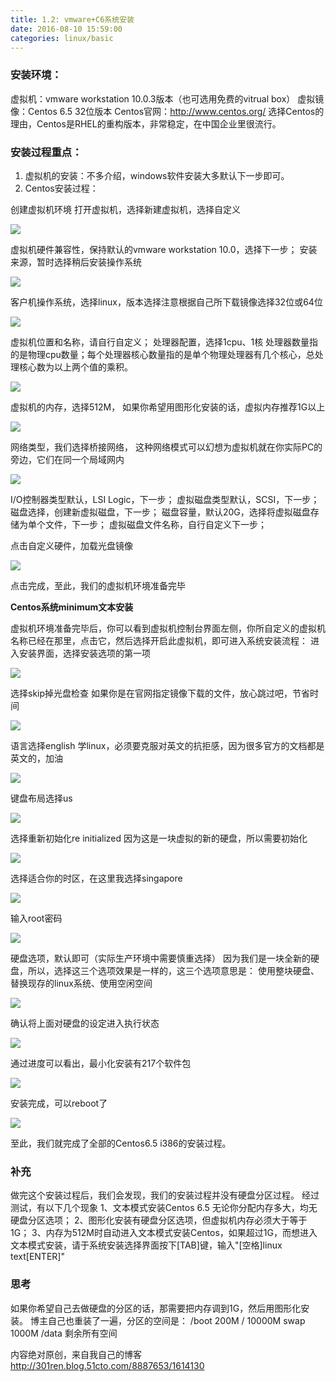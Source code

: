```yaml
---
title: 1.2: vmware+C6系统安装
date: 2016-08-10 15:59:00
categories: linux/basic
---
```


### 安装环境：
虚拟机：vmware workstation 10.0.3版本（也可选用免费的vitrual box）
虚拟镜像：Centos 6.5 32位版本
Centos官网：http://www.centos.org/
选择Centos的理由，Centos是RHEL的重构版本，非常稳定，在中国企业里很流行。

### 安装过程重点：
1. 虚拟机的安装：不多介绍，windows软件安装大多默认下一步即可。
2. Centos安装过程：

创建虚拟机环境
打开虚拟机，选择新建虚拟机，选择自定义

![](https://github.com/xiaotuanyu120/linux-Operation-and-maintenance-manual/blob/master/img/linux-basic-1.2-01.jpg)

虚拟机硬件兼容性，保持默认的vmware workstation 10.0，选择下一步；
安装来源，暂时选择稍后安装操作系统

![](https://github.com/xiaotuanyu120/linux-Operation-and-maintenance-manual/blob/master/img/linux-basic-1.2-02.jpg)

客户机操作系统，选择linux，版本选择注意根据自己所下载镜像选择32位或64位

![](https://github.com/xiaotuanyu120/linux-Operation-and-maintenance-manual/blob/master/img/linux-basic-1.2-03.jpg)

虚拟机位置和名称，请自行自定义；
处理器配置，选择1cpu、1核
处理器数量指的是物理cpu数量；每个处理器核心数量指的是单个物理处理器有几个核心，总处理核心数为以上两个值的乘积。

![](https://github.com/xiaotuanyu120/linux-Operation-and-maintenance-manual/blob/master/img/linux-basic-1.2-04.jpg)

虚拟机的内存，选择512M，
如果你希望用图形化安装的话，虚拟内存推荐1G以上

![](https://github.com/xiaotuanyu120/linux-Operation-and-maintenance-manual/blob/master/img/linux-basic-1.2-05.jpg)

网络类型，我们选择桥接网络，
这种网络模式可以幻想为虚拟机就在你实际PC的旁边，它们在同一个局域网内

![](https://github.com/xiaotuanyu120/linux-Operation-and-maintenance-manual/blob/master/img/linux-basic-1.2-06.jpg)

I/O控制器类型默认，LSI Logic，下一步；
虚拟磁盘类型默认，SCSI，下一步；
磁盘选择，创建新虚拟磁盘，下一步；
磁盘容量，默认20G，选择将虚拟磁盘存储为单个文件，下一步；
虚拟磁盘文件名称，自行自定义下一步；

点击自定义硬件，加载光盘镜像

![](https://github.com/xiaotuanyu120/linux-Operation-and-maintenance-manual/blob/master/img/linux-basic-1.2-07.jpg)

点击完成，至此，我们的虚拟机环境准备完毕


**Centos系统minimum文本安装**

虚拟机环境准备完毕后，你可以看到虚拟机控制台界面左侧，你所自定义的虚拟机名称已经在那里，点击它，然后选择开启此虚拟机，即可进入系统安装流程：
进入安装界面，选择安装选项的第一项

![](https://github.com/xiaotuanyu120/linux-Operation-and-maintenance-manual/blob/master/img/linux-basic-1.2-08.jpg)


选择skip掉光盘检查
如果你是在官网指定镜像下载的文件，放心跳过吧，节省时间

![](https://github.com/xiaotuanyu120/linux-Operation-and-maintenance-manual/blob/master/img/linux-basic-1.2-09.jpg)


语言选择english
学linux，必须要克服对英文的抗拒感，因为很多官方的文档都是英文的，加油

![](https://github.com/xiaotuanyu120/linux-Operation-and-maintenance-manual/blob/master/img/linux-basic-1.2-10.jpg)


键盘布局选择us

![](https://github.com/xiaotuanyu120/linux-Operation-and-maintenance-manual/blob/master/img/linux-basic-1.2-11.jpg)


选择重新初始化re initialized
因为这是一块虚拟的新的硬盘，所以需要初始化

![](https://github.com/xiaotuanyu120/linux-Operation-and-maintenance-manual/blob/master/img/linux-basic-1.2-12.jpg)


选择适合你的时区，在这里我选择singapore

![](https://github.com/xiaotuanyu120/linux-Operation-and-maintenance-manual/blob/master/img/linux-basic-1.2-13.jpg)


输入root密码

![](https://github.com/xiaotuanyu120/linux-Operation-and-maintenance-manual/blob/master/img/linux-basic-1.2-14.jpg)


硬盘选项，默认即可（实际生产环境中需要慎重选择）
因为我们是一块全新的硬盘，所以，选择这三个选项效果是一样的，这三个选项意思是：
使用整块硬盘、替换现存的linux系统、使用空闲空间

![](https://github.com/xiaotuanyu120/linux-Operation-and-maintenance-manual/blob/master/img/linux-basic-1.2-15.jpg)


确认将上面对硬盘的设定进入执行状态

![](https://github.com/xiaotuanyu120/linux-Operation-and-maintenance-manual/blob/master/img/linux-basic-1.2-16.jpg)


通过进度可以看出，最小化安装有217个软件包

![](https://github.com/xiaotuanyu120/linux-Operation-and-maintenance-manual/blob/master/img/linux-basic-1.2-17.jpg)

安装完成，可以reboot了

![](https://github.com/xiaotuanyu120/linux-Operation-and-maintenance-manual/blob/master/img/linux-basic-1.2-18.jpg)

至此，我们就完成了全部的Centos6.5 i386的安装过程。

### 补充
做完这个安装过程后，我们会发现，我们的安装过程并没有硬盘分区过程。
经过测试，有以下几个现象
1、文本模式安装Centos 6.5 无论你分配内存多大，均无硬盘分区选项；
2、图形化安装有硬盘分区选项，但虚拟机内存必须大于等于1G；
3、内存为512M时自动进入文本模式安装Centos，如果超过1G，而想进入文本模式安装，请于系统安装选择界面按下[TAB]键，输入"[空格]linux text[ENTER]"

### 思考
如果你希望自己去做硬盘的分区的话，那需要把内存调到1G，然后用图形化安装。
博主自己也重装了一遍，分区的空间是：
/boot 200M
/     10000M
swap  1000M
/data 剩余所有空间

内容绝对原创，来自我自己的博客 <http://301ren.blog.51cto.com/8887653/1614130>
